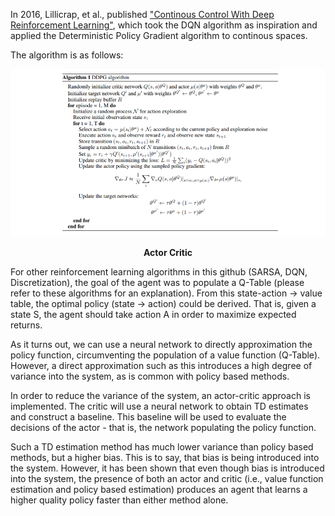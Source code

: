 In 2016, Lillicrap, et al., published ["Continous Control With Deep Reinforcement Learning"](https://arxiv.org/pdf/1509.02971.pdf), which took the DQN algorithm as inspiration and applied the Deterministic Policy Gradient algorithm to continous spaces.

The algorithm is as follows:

![Alt text](images/ddpg_algo.PNG)


<p align="center" font="20">
  <b>Actor Critic</b>
</p>


For other reinforcement learning algorithms in this github (SARSA, DQN, Discretization), the goal of the agent was to populate a Q-Table (please refer to these algorithms for an explanation). From this state-action -> value table, the optimal policy (state -> action) could be derived. That is, given a state S, the agent should take action A in order to maximize expected returns.

As it turns out, we can use a neural network to directly approximation the policy function, circumventing the population of a value function (Q-Table). However, a direct approximation such as this introduces a high degree of variance into the system, as is common with policy based methods. 

In order to reduce the variance of the system, an actor-critic approach is implemented. The critic will use a neural network to obtain TD estimates and construct a baseline. This baseline will be used to evaluate the decisions of the actor - that is, the network populating the policy function.

Such a TD estimation method has much lower variance than policy based methods, but a higher bias. This is to say, that bias is being introduced into the system. However, it has been shown that even though bias is introduced into the system, the presence of both an actor and critic (i.e., value function estimation and policy based estimation) produces an agent that learns a higher quality policy faster than either method alone. 

